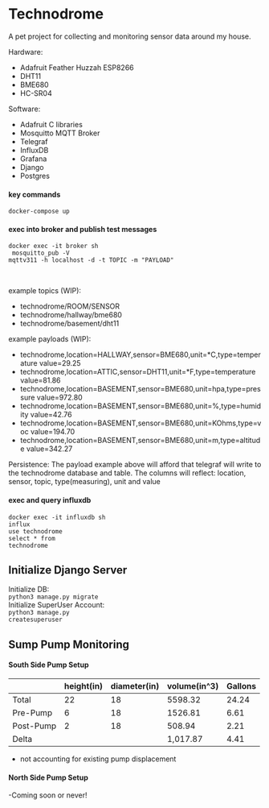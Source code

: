# Technodrome

A pet project for collecting and monitoring sensor data around my house.

Hardware:
- Adafruit Feather Huzzah ESP8266
- DHT11
- BME680
- HC-SR04

Software:
- Adafruit C libraries
- Mosquitto MQTT Broker
- Telegraf
- InfluxDB
- Grafana
- Django
- Postgres

#### key commands
<code>docker-compose up</code>


#### exec into broker and publish test messages
<code>docker exec -it broker sh</code>
<br/>
<code>
mosquitto_pub -V mqttv311 -h localhost -d -t TOPIC -m "PAYLOAD"
</code>

<br/>

example topics (WIP): 
- technodrome/ROOM/SENSOR
- technodrome/hallway/bme680
- technodrome/basement/dht11

example payloads (WIP):
- technodrome,location=HALLWAY,sensor=BME680,unit=*C,type=temperature value=29.25
- technodrome,location=ATTIC,sensor=DHT11,unit=*F,type=temperature  value=81.86
- technodrome,location=BASEMENT,sensor=BME680,unit=hpa,type=pressure value=972.80
- technodrome,location=BASEMENT,sensor=BME680,unit=%,type=humidity value=42.76
- technodrome,location=BASEMENT,sensor=BME680,unit=KOhms,type=voc value=194.70
- technodrome,location=BASEMENT,sensor=BME680,unit=m,type=altitude value=342.27

Persistence:
The payload example above will afford that telegraf will write to the technodrome database and table.
The columns will reflect: location, sensor, topic, type(measuring), unit and value

#### exec and query influxdb
<code>docker exec -it influxdb sh</code>
<br/>
<code>influx</code>
<br/>
<code>use technodrome</code>
<br/>
<code>select * from technodrome</code>
<br/>

## Initialize Django Server
Initialize DB:
<br/>
<code>python3 manage.py migrate</code>
<br/>
Initialize SuperUser Account:
<br/>
<code>python3 manage.py createsuperuser</code>
<br/>

## Sump Pump Monitoring 
#### South Side Pump Setup
|           | height(in)| diameter(in) | volume(in^3) | Gallons   |
|-----------|--------|----------|--------------|-----------|
| Total     | 22     | 18       | 5598.32      | 24.24     |
| Pre-Pump  | 6      | 18       | 1526.81      | 6.61      |
| Post-Pump | 2      | 18       | 508.94       | 2.21      |
| Delta     |        |          | 1,017.87     | 4.41     |

* not accounting for existing pump displacement


#### North Side Pump Setup

-Coming soon or never!
